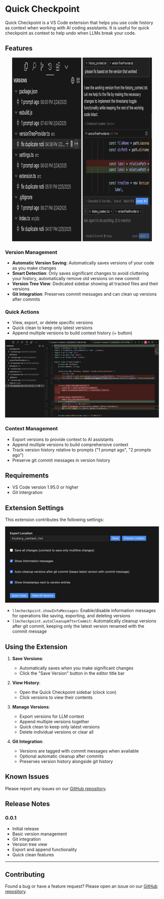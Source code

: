 # Quick Checkpoint

Quick Checkpoint is a VS Code extension that helps you use code history as context when working with AI coding assistants. It is useful for quick checkpoint as context to help undo when LLMs break your code.

## Features

<p align="center">
  <img src="images/sidebar.png" alt="Sidebar" width="45%" height="600px">
  <img src="images/example.png" alt="Example" width="45%" height="600px>"
</p>

### Version Management
- **Automatic Version Saving**: Automatically saves versions of your code as you make changes
- **Smart Detection**: Only saves significant changes to avoid cluttering your history, automatically remove old versions on new commit
- **Version Tree View**: Dedicated sidebar showing all tracked files and their versions
- **Git Integration**: Preserves commit messages and can clean up versions after commits

### Quick Actions
- View, export, or delete specific versions
- Quick clean to keep only latest versions
- Append multiple versions to build context history (+ button)

![See Diff](images/diff.png)

### Context Management
- Export versions to provide context to AI assistants
- Append multiple versions to build comprehensive context
- Track version history relative to prompts ("1 prompt ago", "2 prompts ago")
- Preserve git commit messages in version history

## Requirements

- VS Code version 1.95.0 or higher
- Git Intergration

## Extension Settings

This extension contributes the following settings:

![Settings](images/settings.png)

* `llmcheckpoint.showInfoMessages`: Enable/disable information messages for operations like saving, exporting, and deleting versions
* `llmcheckpoint.autoCleanupAfterCommit`: Automatically cleanup versions after git commit, keeping only the latest version renamed with the commit message

## Using the Extension

1. **Save Versions**:
   - Automatically saves when you make significant changes
   - Click the "Save Version" button in the editor title bar

2. **View History**:
   - Open the Quick Checkpoint sidebar (clock icon)
   - Click versions to view their contents

3. **Manage Versions**:
   - Export versions for LLM context
   - Append multiple versions together
   - Quick clean to keep only latest versions
   - Delete individual versions or clear all

4. **Git Integration**:
   - Versions are tagged with commit messages when available
   - Optional automatic cleanup after commits
   - Preserves version history alongside git history

## Known Issues

Please report any issues on our [GitHub repository](https://github.com/ntna141/Quick-Checkpoint).

## Release Notes

### 0.0.1

- Initial release
- Basic version management
- Git integration
- Version tree view
- Export and append functionality
- Quick clean features

---

## Contributing

Found a bug or have a feature request? Please open an issue on our [GitHub repository](https://github.com/ntna141/Quick-Checkpoint).
